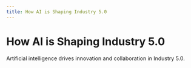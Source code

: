 ```yaml
---
title: How AI is Shaping Industry 5.0
---
```


# How AI is Shaping Industry 5.0

Artificial intelligence drives innovation and collaboration in Industry 5.0.
